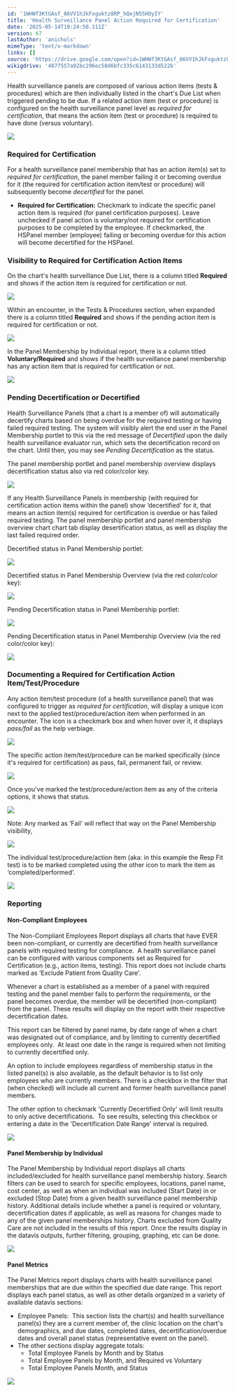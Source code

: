 ```yaml
---
id: '1WHWf3KtGAsf_86VV1hJkFxguktz8RP_hQejN55HOyIY'
title: 'Health Surveillance Panel Action Required for Certification'
date: '2025-05-14T19:24:50.311Z'
version: 67
lastAuthor: 'anichols'
mimeType: 'text/x-markdown'
links: []
source: 'https://drive.google.com/open?id=1WHWf3KtGAsf_86VV1hJkFxguktz8RP_hQejN55HOyIY'
wikigdrive: '4877557a92bc296ec58d6bfc335c6143133d522b'
---
```

Health surveillance panels are composed of various action items (tests & procedures) which are then individually listed in the chart's Due List when triggered pending to be due.  If a related action item (test or procedure) is configured on the health surveillance panel level as *required for certification*, that means the action item (test or procedure) is required to have done (versus voluntary).

![](../health-surveillance-panel-action-required-for-certification.assets/3c7790731e513b554542a85c781dcfd4.png)

### Required for Certification

For a health surveillance panel membership that has an action item(s) set to *required for certification*, the panel member failing it or becoming overdue for it (the required for certification action item/test or procedure) will subsequently become *decertified* for the panel.

* <strong>Required for Certification:</strong> Checkmark to indicate the specific panel action item is required (for panel certification purposes). Leave unchecked if panel action is voluntary/not required for certification purposes to be completed by the employee. If checkmarked, the HSPanel member (employee) failing or becoming overdue for this action will become decertified for the HSPanel.

### Visibility to Required for Certification Action Items

On the chart's health surveillance Due List, there is a column titled **Required** and shows if the action item is required for certification or not.

![](../health-surveillance-panel-action-required-for-certification.assets/b0a12d4afcd875026788e4995f8cb9ea.png)

Within an encounter, in the Tests & Procedures section, when expanded there is a column titled **Required** and shows if the pending action item is required for certification or not.

![](../health-surveillance-panel-action-required-for-certification.assets/878c10ebff790c04f4ccbf851a196d7b.png)

In the Panel Membership by Individual report, there is a column titled **Voluntary/Required** and shows if the health surveillance panel membership has any action item that is required for certification or not.

![](../health-surveillance-panel-action-required-for-certification.assets/19321b3ee7ce0edae41e7c8f99aa1988.png)

### Pending Decertification or Decertified

Health Surveillance Panels (that a chart is a member of) will automatically decertify charts based on being overdue for the required testing or having failed required testing. The system will visibly alert the end user in the Panel Membership portlet to this via the red message of *Decertified* upon the daily health surveillance evaluator run, which sets the decertification record on the chart.  Until then, you may see *Pending Decertification* as the status.

The panel membership portlet and panel membership overview displays decertification status also via red color/color key.

![](../health-surveillance-panel-action-required-for-certification.assets/05686ef997c06581ed04ac9d11722fb2.png)

If any Health Surveillance Panels in membership (with required for certification action items within the panel) show ‘decertified' for it, that means an action item(s) required for certification is overdue or has failed required testing. The panel membership portlet and panel membership overview chart chart tab display desertification status, as well as display the last failed required order.

Decertified status in Panel Membership portlet:

![](../health-surveillance-panel-action-required-for-certification.assets/77e6c5f41a6cc92fc28b6d60c5556dfd.png)

Decertified status in Panel Membership Overview (via the red color/color key):

![](../health-surveillance-panel-action-required-for-certification.assets/05686ef997c06581ed04ac9d11722fb2.png)

Pending Decertification status in Panel Membership portlet:

![](../health-surveillance-panel-action-required-for-certification.assets/4e7391f90f57f936e3b5639b67d54747.png)

Pending Decertification status in Panel Membership Overview (via the red color/color key):

![](../health-surveillance-panel-action-required-for-certification.assets/05686ef997c06581ed04ac9d11722fb2.png)

### Documenting a Required for Certification Action Item/Test/Procedure

Any action item/test procedure (of a health surveillance panel) that was configured to trigger as *required for certification*, will display a unique icon next to the applied test/procedure/action item when performed in an encounter.  The icon is a checkmark box and when hover over it, it displays *pass/fail* as the help verbiage.

![](../health-surveillance-panel-action-required-for-certification.assets/ad31d11074140985d480b0a73e840d5f.png)

The specific action item/test/procedure can be marked specifically (since it's required for certification) as pass, fail, permanent fail, or review.

![](../health-surveillance-panel-action-required-for-certification.assets/37a34f78276ae8a09b4c8dbc406a08ef.png)

Once you've marked the test/procedure/action item as any of the criteria options, it shows that status.

![](../health-surveillance-panel-action-required-for-certification.assets/f067dc2398a55bc4d52a36c3fc34421a.png)

Note: Any marked as ‘Fail' will reflect that way on the Panel Membership visibility,

![](../health-surveillance-panel-action-required-for-certification.assets/a87b485981b40ca90fd9bce46d5378bd.png)

The individual test/procedure/action item (aka: in this example the Resp Fit test) is to be marked completed using the other icon to mark the item as ‘completed/performed'.

![](../health-surveillance-panel-action-required-for-certification.assets/59aeb12dffda99b6f8f79352796b8468.png)

### Reporting

#### Non-Compliant Employees

The Non-Compliant Employees Report displays all charts that have EVER been non-compliant, or currently are decertified from health surveillance panels with required testing for compliance.  A health surveillance panel can be configured with various components set as Required for Certification (e.g., action items, testing).  This report does not include charts marked as ‘Exclude Patient from Quality Care'.

Whenever a chart is established as a member of a panel with required testing and the panel member fails to perform the requirements, or the panel becomes overdue, the member will be decertified (non-compliant) from the panel. These results will display on the report with their respective decertification dates.

This report can be filtered by panel name, by date range of when a chart was designated out of compliance, and by limiting to currently decertified employees only.  At least one date in the range is required when not limiting to currently decertified only.

An option to include employees regardless of membership status in the listed panel(s) is also available, as the default behavior is to list only employees who are currently members. There is a checkbox in the filter that (when checked) will include all current and former health surveillance panel members.

The other option to checkmark 'Currently Decertified Only' will limit results to only active decertifications.  To see results, selecting this checkbox or entering a date in the 'Decertification Date Range' interval is required.

![](../health-surveillance-panel-action-required-for-certification.assets/3301ee3a277426f7f4bd282f7438e3b7.png)

#### Panel Membership by Individual

The Panel Membership by Individual report displays all charts included/excluded for health surveillance panel membership history. Search filters can be used to search for specific employees, locations, panel name, cost center, as well as when an individual was included (Start Date) in or excluded (Stop Date) from a given health surveillance panel membership history. Additional details include whether a panel is required or voluntary, decertification dates if applicable, as well as reasons for changes made to any of the given panel memberships history.  Charts excluded from Quality Care are not included in the results of this report. Once the results display in the datavis outputs, further filtering, grouping, graphing, etc can be done.

![](../health-surveillance-panel-action-required-for-certification.assets/de1a09469029602039f6d19024f292a1.png)

#### Panel Metrics

The Panel Metrics report displays charts with health surveillance panel memberships that are due within the specified due date range. This report displays each panel status, as well as other details organized in a variety of available datavis sections:

* Employee Panels:  This section lists the chart(s) and health surveillance panel(s) they are a current member of, the clinic location on the chart's demographics, and due dates, completed dates, decertification/overdue dates and overall panel status (representative event on the panel).
* The other sections display aggregate totals:
    * Total Employee Panels by Month and by Status
    * Total Employee Panels by Month, and Required vs Voluntary
    * Total Employee Panels Month, and Status

![](../health-surveillance-panel-action-required-for-certification.assets/9f60ab9f30e77715aa537558799c3d15.png)
